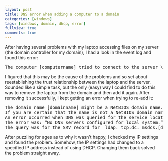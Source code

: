 ```yaml
---
layout: post
title: DNS error when adding a computer to a domain
categories: [windows]
tags: [windows, domain, dhcp, error]
fullview: true
comments: true
---
```


After having several problems with my laptop accessing files on my server (the domain controller for my domain), I had a look in the event log and found this error:

<pre>
The computer [computername] tried to connect to the server \\[servername] using the trust relationship established by the [domainname] domain. However, the computer lost the correct security identifier (SID) when the domain was reconfigured. Reestablish the trust relationship.
</pre>

I figured that this may be the cause of the problems and so set about reestablishing the trust relationship between the laptop and the server. Sounded like a simple task, but the only (easy) way I could find to do this was to remove the laptop from the domain and then add it again. After removing it successfully, I kept getting an error when trying to re-add it:

<pre>
The domain name [domainname] might be a NetBIOS domain name. If this is the case, verify that the domain name is properly registered with WINS.
If you are certain that the name is not a NetBIOS domain name, then the following information can help you troubleshoot your DNS configuration.
An error occurred when DNS was queried for the service location (SRV) resource record used to locate a domain controller for domain [domainname].
The error was: “No DNS servers configured for local system.” (error code 0×0000267C DNS_ERROR_NO_DNS_SERVERS)
The query was for the SRV record for _ldap._tcp.dc._msdcs.[domain]”
</pre>

After puzzling for ages as to why it wasn’t happy, I checked my IP settings and found the problem. Somehow, the IP settings had changed to a specified IP address instead of using DHCP. Changing them back solved the problem straight away.
